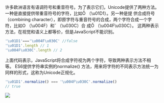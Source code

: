 许多欧洲语言有语调符号和重音符号。为了表示它们，Unicode提供了两种方法。一种是直接提供带重音符号的字符，比如Ǒ （\u01D1）。另一种是提
供合成符号（combining character），即原字符与重音符号的合成，两个字符合成一个字符，比如O （\u004F）和ˇ （\u030C）合
成Ǒ （\u004F\u030C）。
这两种表示方法，在视觉和语义上都等价，但是JavaScript不能识别。

```javascript
'\u01D1'==='\u004F\u030C' //false
'\u01D1'.length // 1
'\u004F\u030C'.length // 2
```

上面代码表示，JavaScript将合成字符视为两个字符，导致两种表示方法不相等。
ES6提供字符串实例的normalize() 方法，用来将字符的不同表示方法统一为同样的形式，这称为Unicode正规化。

```javascript
'\u01D1'.normalize() === '\u004F\u030C'.normalize()
// true
```

![](http://oss-file-cache.oss-cn-shanghai.aliyuncs.com/1645164036_image.png)